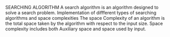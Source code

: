 SEARCHING ALGORITHM
A search algorithm is an algorithm designed to solve a search problem.
Implementation of diffferent types of searching algorithms and space complexities
The space Complexity of an algorithm is the total space taken by the algorithm with respect to the input size. Space complexity includes both Auxiliary space and space used by input. 

